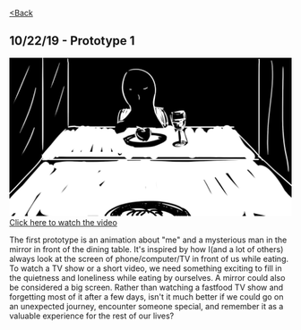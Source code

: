 [<Back](README.md)

## 10/22/19 - Prototype 1
![img](img/pv1_7.jpeg)
[Click here to watch the video](https://drive.google.com/file/d/1FeSDXt9Ow54KEIpBVXwNEJN3e48XYGL3/view?usp=sharing)

The first prototype is an animation about "me" and a mysterious man in the mirror in front of the dining table.
It's inspired by how I(and a lot of others) always look at the screen of phone/computer/TV in front of us while eating. To watch a TV show or a short video, we need something exciting to fill in the quietness and loneliness while eating by ourselves. A mirror could also be considered a big screen. Rather than watching a fastfood TV show and forgetting most of it after a few days, isn't it much better if we could go on an unexpected journey, encounter someone special, and remember it as a valuable experience for the rest of our lives?
